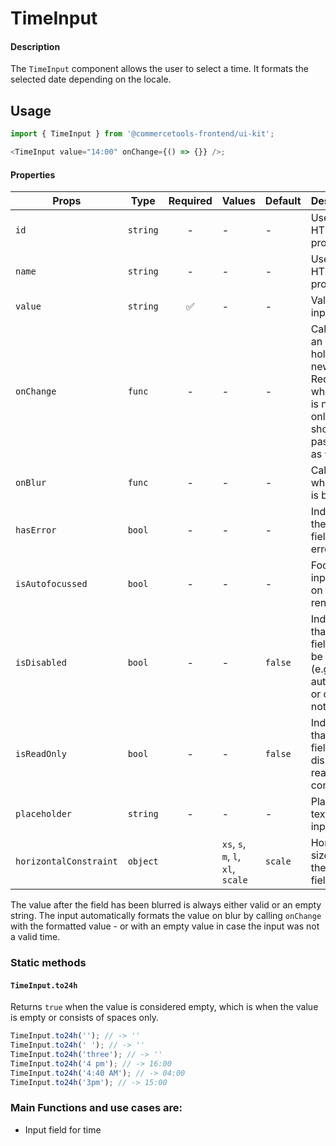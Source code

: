 # TimeInput

#### Description

The `TimeInput` component allows the user to select a time.
It formats the selected date depending on the locale.

## Usage

```js
import { TimeInput } from '@commercetools-frontend/ui-kit';

<TimeInput value="14:00" onChange={() => {}} />;
```

#### Properties

| Props                  | Type     | Required | Values                             | Default | Description                                                                                                              |
| ---------------------- | -------- | :------: | ---------------------------------- | ------- | ------------------------------------------------------------------------------------------------------------------------ |
| `id`                   | `string` |    -     | -                                  | -       | Used as HTML `id` property                                                                                               |
| `name`                 | `string` |    -     | -                                  | -       | Used as HTML `name` property                                                                                             |
| `value`                | `string` |    ✅    | -                                  | -       | Value of the input                                                                                                       |
| `onChange`             | `func`   |    -     | -                                  | -       | Called with an event holding the new value. Required when input is not read only. Parent should pass it back as `value`- |
| `onBlur`               | `func`   |    -     | -                                  | -       | Called when field is blurred                                                                                             |
| `hasError`             | `bool`   |    -     | -                                  | -       | Indicates the input field has an error                                                                                   |
| `isAutofocussed`       | `bool`   |    -     | -                                  | -       | Focus the input field on initial render                                                                                  |
| `isDisabled`           | `bool`   |    -     | -                                  | `false` | Indicates that the field cannot be used (e.g not authorised, or changes not saved)                                       |
| `isReadOnly`           | `bool`   |    -     | -                                  | `false` | Indicates that the field is displaying read-only content                                                                 |
| `placeholder`          | `string` |    -     | -                                  | -       | Placeholder text for the input                                                                                           |
| `horizontalConstraint` | `object` |          | `xs`, `s`, `m`, `l`, `xl`, `scale` | `scale` | Horizontal size limit of the input fields.                                                                               |

The value after the field has been blurred is always either valid or an empty string. The input automatically formats the value on blur by calling `onChange` with the formatted value - or with an empty value in case the input was not a valid time.

### Static methods

#### `TimeInput.to24h`

Returns `true` when the value is considered empty, which is when the value is empty or consists of spaces only.

```js
TimeInput.to24h(''); // -> ''
TimeInput.to24h(' '); // -> ''
TimeInput.to24h('three'); // -> ''
TimeInput.to24h('4 pm'); // -> 16:00
TimeInput.to24h('4:40 AM'); // -> 04:00
TimeInput.to24h('3pm'); // -> 15:00
```

### Main Functions and use cases are:

- Input field for time
